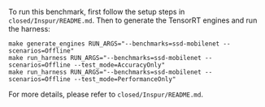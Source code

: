 To run this benchmark, first follow the setup steps in `closed/Inspur/README.md`. Then to generate the TensorRT engines and run the harness:

```
make generate_engines RUN_ARGS="--benchmarks=ssd-mobilenet --scenarios=Offline"
make run_harness RUN_ARGS="--benchmarks=ssd-mobilenet --scenarios=Offline --test_mode=AccuracyOnly"
make run_harness RUN_ARGS="--benchmarks=ssd-mobilenet --scenarios=Offline --test_mode=PerformanceOnly"
```

For more details, please refer to `closed/Inspur/README.md`.